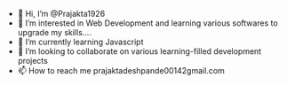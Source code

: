 - 👋 Hi, I’m @Prajakta1926
- 👀 I’m interested in Web Development and learning various softwares to upgrade my skills....
- 🌱 I’m currently learning Javascript
- 💞️ I’m looking to collaborate on various learning-filled development projects
- 📫 How to reach me prajaktadeshpande00142gmail.com

<!---
Prajakta1926/Prajakta1926 is a ✨ special ✨ repository because its `README.md` (this file) appears on your GitHub profile.
You can click the Preview link to take a look at your changes.
--->
